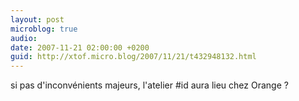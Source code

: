 ```yaml
---
layout: post
microblog: true
audio: 
date: 2007-11-21 02:00:00 +0200
guid: http://xtof.micro.blog/2007/11/21/t432948132.html
---
```

si pas d'inconvénients majeurs, l'atelier #id aura lieu chez Orange ?
